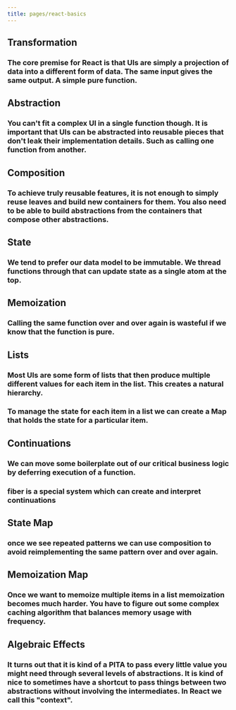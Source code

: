 ```yaml
---
title: pages/react-basics
---
```


## Transformation
### The core premise for React is that UIs are simply a projection of data into a different form of data. The same input gives the same output. **A simple pure function.**
## Abstraction
### You can't fit a complex UI in a single function though. It is important that UIs can be abstracted into reusable pieces that don't leak their implementation details. Such as calling one function from another.
## Composition
### To achieve truly reusable features, it is **not enough to simply reuse leaves** and build new containers for them. You also need to be able to build abstractions from the containers that compose other abstractions.
## State
### **We tend to prefer our data model to be immutable.** We thread functions through that can update state as a single atom at the top.
## Memoization
### Calling the same function over and over again is **wasteful if we know that the function is pure.**
## Lists
### Most UIs are some form of lists that then produce multiple different values for each item in the list. This creates a natural hierarchy.
### To manage the state for each item in a list we can create **a Map that holds the state** for a particular item.
## Continuations
### We can move some boilerplate out of our critical business logic by **deferring execution of a function**.
### fiber is a special system which can create and interpret continuations
## State Map
### once we see repeated patterns we can **use composition to avoid reimplementing the same pattern** over and over again.
## Memoization Map
### Once we want to memoize multiple items in a list memoization becomes much harder. You have to figure out some complex caching algorithm that balances memory usage with frequency.
## Algebraic Effects
### It turns out that it is kind of a PITA to pass every little value you might need through several levels of abstractions. It is kind of nice to sometimes have a shortcut to pass things between two abstractions without involving the intermediates. In React we call this "context".
